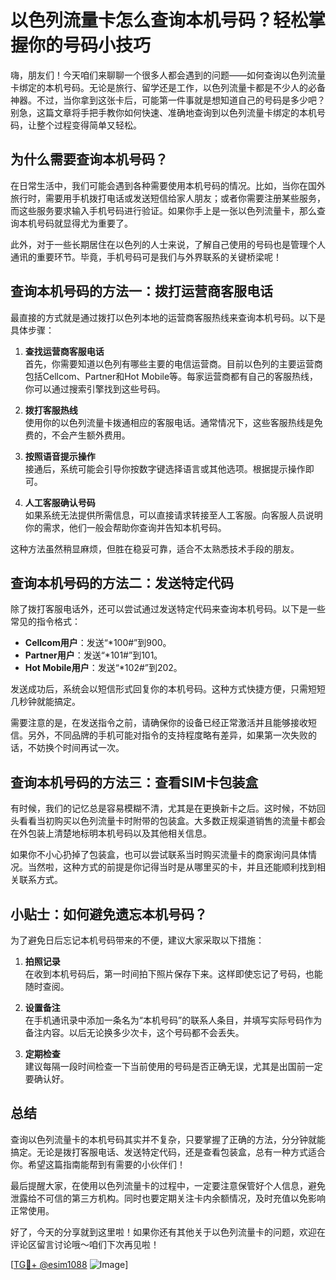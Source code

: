 # 以色列流量卡怎么查询本机号码？轻松掌握你的号码小技巧

嗨，朋友们！今天咱们来聊聊一个很多人都会遇到的问题——如何查询以色列流量卡绑定的本机号码。无论是旅行、留学还是工作，以色列流量卡都是不少人的必备神器。不过，当你拿到这张卡后，可能第一件事就是想知道自己的号码是多少吧？别急，这篇文章将手把手教你如何快速、准确地查询到以色列流量卡绑定的本机号码，让整个过程变得简单又轻松。

## 为什么需要查询本机号码？

在日常生活中，我们可能会遇到各种需要使用本机号码的情况。比如，当你在国外旅行时，需要用手机拨打电话或发送短信给家人朋友；或者你需要注册某些服务，而这些服务要求输入手机号码进行验证。如果你手上是一张以色列流量卡，那么查询本机号码就显得尤为重要了。

此外，对于一些长期居住在以色列的人士来说，了解自己使用的号码也是管理个人通讯的重要环节。毕竟，手机号码可是我们与外界联系的关键桥梁呢！

## 查询本机号码的方法一：拨打运营商客服电话

最直接的方式就是通过拨打以色列本地的运营商客服热线来查询本机号码。以下是具体步骤：

1. **查找运营商客服电话**  
   首先，你需要知道以色列有哪些主要的电信运营商。目前以色列的主要运营商包括Cellcom、Partner和Hot Mobile等。每家运营商都有自己的客服热线，你可以通过搜索引擎找到这些号码。

2. **拨打客服热线**  
   使用你的以色列流量卡拨通相应的客服电话。通常情况下，这些客服热线是免费的，不会产生额外费用。

3. **按照语音提示操作**  
   接通后，系统可能会引导你按数字键选择语言或其他选项。根据提示操作即可。

4. **人工客服确认号码**  
   如果系统无法提供所需信息，可以直接请求转接至人工客服。向客服人员说明你的需求，他们一般会帮助你查询并告知本机号码。

这种方法虽然稍显麻烦，但胜在稳妥可靠，适合不太熟悉技术手段的朋友。

## 查询本机号码的方法二：发送特定代码

除了拨打客服电话外，还可以尝试通过发送特定代码来查询本机号码。以下是一些常见的指令格式：

- **Cellcom用户**：发送“*100#”到900。
- **Partner用户**：发送“*101#”到101。
- **Hot Mobile用户**：发送“*102#”到202。

发送成功后，系统会以短信形式回复你的本机号码。这种方式快捷方便，只需短短几秒钟就能搞定。

需要注意的是，在发送指令之前，请确保你的设备已经正常激活并且能够接收短信。另外，不同品牌的手机可能对指令的支持程度略有差异，如果第一次失败的话，不妨换个时间再试一次。

## 查询本机号码的方法三：查看SIM卡包装盒

有时候，我们的记忆总是容易模糊不清，尤其是在更换新卡之后。这时候，不妨回头看看当初购买以色列流量卡时附带的包装盒。大多数正规渠道销售的流量卡都会在外包装上清楚地标明本机号码以及其他相关信息。

如果你不小心扔掉了包装盒，也可以尝试联系当时购买流量卡的商家询问具体情况。当然啦，这种方式的前提是你记得当时是从哪里买的卡，并且还能顺利找到相关联系方式。

## 小贴士：如何避免遗忘本机号码？

为了避免日后忘记本机号码带来的不便，建议大家采取以下措施：

1. **拍照记录**  
   在收到本机号码后，第一时间拍下照片保存下来。这样即使忘记了号码，也能随时查阅。

2. **设置备注**  
   在手机通讯录中添加一条名为“本机号码”的联系人条目，并填写实际号码作为备注内容。以后无论换多少次卡，这个号码都不会丢失。

3. **定期检查**  
   建议每隔一段时间检查一下当前使用的号码是否正确无误，尤其是出国前一定要确认好。

## 总结

查询以色列流量卡的本机号码其实并不复杂，只要掌握了正确的方法，分分钟就能搞定。无论是拨打客服电话、发送特定代码，还是查看包装盒，总有一种方式适合你。希望这篇指南能帮到有需要的小伙伴们！

最后提醒大家，在使用以色列流量卡的过程中，一定要注意保管好个人信息，避免泄露给不可信的第三方机构。同时也要定期关注卡内余额情况，及时充值以免影响正常使用。

好了，今天的分享就到这里啦！如果你还有其他关于以色列流量卡的问题，欢迎在评论区留言讨论哦～咱们下次再见啦！

[[TG💪+ @esim1088](https://t.me/s/esim1088) ![Image](https://i.postimg.cc/4NQfJmqS/Snipaste-2025-05-13-00-14-12.png)]